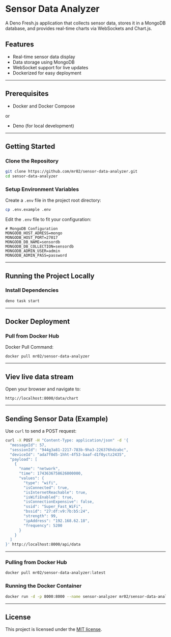 # Sensor Data Analyzer

A Deno Fresh.js application that collects sensor data, stores it in a MongoDB database, and provides real-time charts via WebSockets and Chart.js.

## Features
- Real-time sensor data display
- Data storage using MongoDB
- WebSocket support for live updates
- Dockerized for easy deployment

---

## Prerequisites
- Docker and Docker Compose

or
- Deno (for local development)

---

## Getting Started

### Clone the Repository
```bash
git clone https://github.com/mr02/sensor-data-analyzer.git
cd sensor-data-analyzer
```

### Setup Environment Variables
Create a `.env` file in the project root directory:
```bash
cp .env.example .env
```
Edit the `.env` file to fit your configuration:
```
# MongoDB Configuration
MONGODB_HOST_ADRESS=mongo
MONGODB_HOST_PORT=27017
MONGODB_DB_NAME=sensordb
MONGODB_DB_COLLECTION=sensordb
MONGODB_ADMIN_USER=admin
MONGODB_ADMIN_PASS=password
```

---

## Running the Project Locally

### Install Dependencies
```bash
deno task start
```

---

## Docker Deployment

### Pull from Docker Hub
Docker Pull Command:
```
docker pull mr02/sensor-data-analyzer
```
---

## Viev live data stream
Open your browser and navigate to:
```
http://localhost:8000/data/chart
```

---

## Sending Sensor Data (Example)
Use `curl` to send a POST request:
```bash
curl -X POST -H "Content-Type: application/json" -d '{
  "messageId": 57,
  "sessionId": "944g3a81-2217-783b-9ha3-226376hdzabc",
  "deviceId": "ada7f0d5-1hht-4f53-baaf-d1f0yctz2435",
  "payload": [
    {
      "name": "network",
      "time": 1743636758626000000,
      "values": {
        "type": "wifi",
        "isConnected": true,
        "isInternetReachable": true,
        "isWifiEnabled": true,
        "isConnectionExpensive": false,
        "ssid": "Super_Fast_WiFi",
        "bssid": "27:df:v9:7b:b5:24",
        "strength": 99,
        "ipAddress": "192.168.62.18",
        "frequency": 5200
      }
    }
  ]
}' http://localhost:8000/api/data
```

---

### Pulling from Docker Hub
```bash
docker pull mr02/sensor-data-analyzer:latest
```

### Running the Docker Container
```bash
docker run -d -p 8000:8000 --name sensor-analyzer mr02/sensor-data-analyzer:latest
```

---

## License
This project is licensed under the [MIT license](LICENSE.md).
